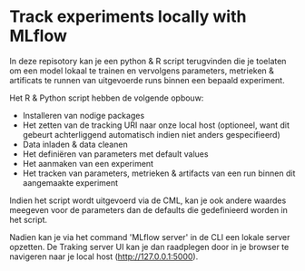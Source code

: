 # Track experiments locally with MLflow 

In deze repisotory kan je een python & R script terugvinden die je toelaten om een model lokaal te trainen en vervolgens parameters, metrieken & artificats te runnen van uitgevoerde runs binnen een bepaald experiment. 

Het R & Python script hebben de volgende opbouw: 
- Installeren van nodige packages 
- Het zetten van de tracking URI naar onze local host (optioneel, want dit gebeurt achterliggend automatisch indien niet anders gespecifieerd)
- Data inladen & data cleanen
- Het definiëren van parameters met default values
- Het aanmaken van een experiment 
- Het tracken van parameters, metrieken & artifacts van een run binnen dit aangemaakte experiment 

Indien het script wordt uitgevoerd via de CML, kan je ook andere waardes meegeven voor de parameters dan de defaults die gedefinieerd worden in het script. 

Nadien kan je via het command 'MLflow server' in de CLI een lokale server opzetten. De Traking server UI kan je dan raadplegen door in je browser te navigeren naar je local host (http://127.0.0.1:5000).
